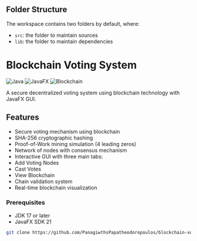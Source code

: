 ## Folder Structure

The workspace contains two folders by default, where:

- `src`: the folder to maintain sources
- `lib`: the folder to maintain dependencies

# Blockchain Voting System

![Java](https://img.shields.io/badge/Java-17%2B-blue)
![JavaFX](https://img.shields.io/badge/JavaFX-21-orange)
![Blockchain](https://img.shields.io/badge/Blockchain-Enabled-brightgreen)

A secure decentralized voting system using blockchain technology with JavaFX GUI.

## Features

-  Secure voting mechanism using blockchain
-  SHA-256 cryptographic hashing
-  Proof-of-Work mining simulation (4 leading zeros)
-  Network of nodes with consensus mechanism
-  Interactive GUI with three main tabs:
  - Add Voting Nodes
  - Cast Votes
  - View Blockchain
-  Chain validation system
-  Real-time blockchain visualization

### Prerequisites
- JDK 17 or later
- JavaFX SDK 21

```bash
git clone https://github.com/PanagiwthsPapatheodoropoulos/blockchain-voting-system.git